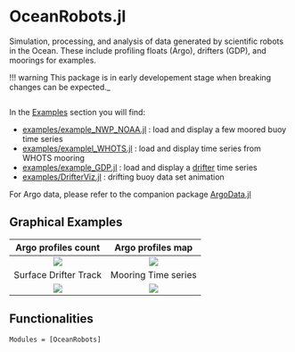 # OceanRobots.jl

Simulation, processing, and analysis of data generated by scientific robots in the Ocean. These include profiling floats (Argo), drifters (GDP), and moorings for examples.

!!! warning	
    This package is in early developement stage when breaking changes can be expected._

```@index
```

In the [Examples](@ref) section you will find:

- [examples/example\_NWP\_NOAA.jl](examples/example_NWP_NOAA.html) : load and display a few moored buoy time series
- [examples/examplel\_WHOTS.jl](examples/example_WHOTS.html) : load and display time series from WHOTS mooring
- [examples/example\_GDP.jl](examples/example_GDP.html) : load and display a [drifter]([https://www.aoml.noaa.gov/phod/gdp/hourly_data.php) time series
- [examples/DrifterViz.jl](https://github.com/gaelforget/OceanRobots.jl/blob/master/examples/DrifterViz.jl) : drifting buoy data set animation

For Argo data, please refer to the companion package [ArgoData.jl](https://github.com/JuliaOcean/ArgoData.jl)

## Graphical Examples

Argo profiles count           |  Argo profiles map 
:------------------------------:|:---------------------------------:
![](examples/argo_per_year.png)  |  ![](examples/argo_map_2004.png)
Surface Drifter Track | Mooring Time series 
![](https://user-images.githubusercontent.com/20276764/149673826-a43e2a44-f4e5-437b-99cb-5e032228b3af.png) | ![](https://user-images.githubusercontent.com/20276764/149675305-82364bde-e3a9-4975-8fb2-fb67e17dacc5.png)

## Functionalities

```@autodocs
Modules = [OceanRobots]
```
